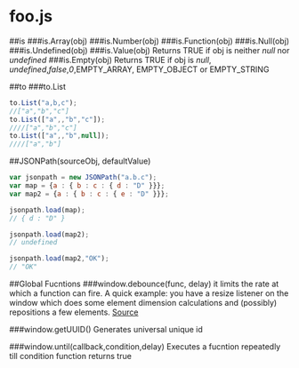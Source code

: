 # foo.js

##is
###is.Array(obj)
###is.Number(obj)
###is.Function(obj)
###is.Null(obj)
###is.Undefined(obj)
###is.Value(obj)
 Returns TRUE if obj is neither _null_ nor _undefined_
###is.Empty(obj)
 Returns TRUE if obj is _null_, _undefined_,_false_,_0_,EMPTY_ARRAY, EMPTY_OBJECT or EMPTY_STRING

##to
###to.List
```javascript
to.List("a,b,c");
//["a","b","c"]
to.List(["a",,"b","c"]);
////["a","b","c"]
to.List(["a",,"b",null]);
////["a","b"]
```


##JSONPath(sourceObj, defaultValue)

```javascript
var jsonpath = new JSONPath("a.b.c");
var map = {a : { b : c : { d : "D" }}};
var map2 = {a : { b : c : { e : "D" }}};

jsonpath.load(map);
// { d : "D" }

jsonpath.load(map2);
// undefined

jsonpath.load(map2,"OK");
// "OK"
```

##Global Fucntions
###window.debounce(func, delay)
it limits the rate at which a function can fire. A quick example:  you have a resize listener on the window which does some element dimension calculations and (possibly)  repositions a few elements.
[Source](https://davidwalsh.name/javascript-debounce-function)

###window.getUUID()
Generates universal unique id

###window.until(callback,condition,delay)
Executes a fucntion repeatedly till condition function returns true



